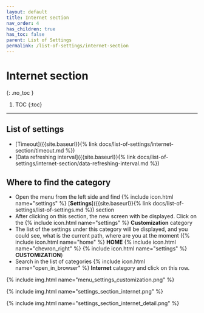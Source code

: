```yaml
---
layout: default
title: Internet section
nav_order: 4
has_children: true
has_toc: false
parent: List of Settings
permalink: /list-of-settings/internet-section
---
```


# Internet section
{: .no_toc }

1. TOC
{:toc}

---

## List of settings
- [Timeout]({{site.baseurl}}{% link docs/list-of-settings/internet-section/timeout.md %})
- [Data refreshing interval]({{site.baseurl}}{% link docs/list-of-settings/internet-section/data-refreshing-interval.md %})

## Where to find the category
- Open the menu from the left side and find {% include icon.html name="settings" %} [**Settings**]({{site.baseurl}}{% link docs/list-of-settings/list-of-settings.md %}) section
- After clicking on this section, the new screen with be displayed. Click on the {% include icon.html name="settings" %} **Customization** category
- The list of the settings under this category will be displayed, and you could see, what is the current path, where are you at the moment ({% include icon.html name="home" %} **HOME** {% include icon.html name="chevron_right" %} {% include icon.html name="settings" %} **CUSTOMIZATION**)
- Search in the list of categories {% include icon.html name="open_in_browser" %} **Internet** category and click on this row.

{% include img.html name="menu_settings_customization.png" %}

{% include img.html name="settings_section_internet.png" %}

{% include img.html name="settings_section_internet_detail.png" %}